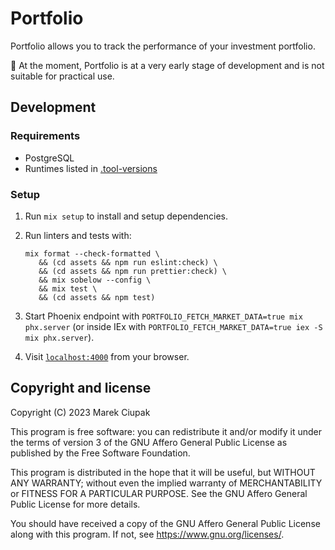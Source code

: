 # Portfolio

Portfolio allows you to track the performance of your investment portfolio.

:construction: At the moment, Portfolio is at a very early stage of development and is not suitable for practical use.

## Development

### Requirements

- PostgreSQL
- Runtimes listed in [.tool-versions](.tool-versions)

### Setup

1. Run `mix setup` to install and setup dependencies.

2. Run linters and tests with:

   ```shell
   mix format --check-formatted \
      && (cd assets && npm run eslint:check) \
      && (cd assets && npm run prettier:check) \
      && mix sobelow --config \
      && mix test \
      && (cd assets && npm test)
   ```

3. Start Phoenix endpoint with `PORTFOLIO_FETCH_MARKET_DATA=true mix phx.server`
   (or inside IEx with `PORTFOLIO_FETCH_MARKET_DATA=true iex -S mix phx.server`).

4. Visit [`localhost:4000`](http://localhost:4000) from your browser.

## Copyright and license

Copyright (C) 2023 Marek Ciupak

This program is free software: you can redistribute it and/or modify
it under the terms of version 3 of the GNU Affero General Public License
as published by the Free Software Foundation.

This program is distributed in the hope that it will be useful,
but WITHOUT ANY WARRANTY; without even the implied warranty of
MERCHANTABILITY or FITNESS FOR A PARTICULAR PURPOSE. See the
GNU Affero General Public License for more details.

You should have received a copy of the GNU Affero General Public License
along with this program. If not, see <https://www.gnu.org/licenses/>.
